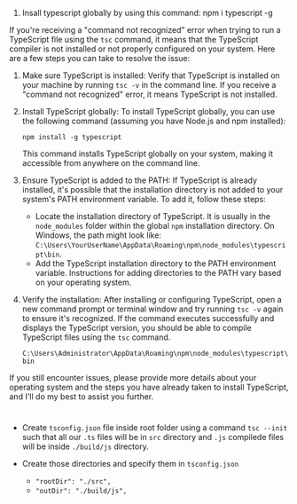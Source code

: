 1. Insall typescript globally by using this command: 
	npm i typescript -g



If you're receiving a "command not recognized" error when trying to run a TypeScript file using the `tsc` command, it means that the TypeScript compiler is not installed or not properly configured on your system. Here are a few steps you can take to resolve the issue:

1. Make sure TypeScript is installed: Verify that TypeScript is installed on your machine by running `tsc -v` in the command line. If you receive a "command not recognized" error, it means TypeScript is not installed.

2. Install TypeScript globally: To install TypeScript globally, you can use the following command (assuming you have Node.js and npm installed):

   ```
   npm install -g typescript
   ```

   This command installs TypeScript globally on your system, making it accessible from anywhere on the command line.

3. Ensure TypeScript is added to the PATH: If TypeScript is already installed, it's possible that the installation directory is not added to your system's PATH environment variable. To add it, follow these steps:

   - Locate the installation directory of TypeScript. It is usually in the `node_modules` folder within the global `npm` installation directory. On Windows, the path might look like: `C:\Users\YourUserName\AppData\Roaming\npm\node_modules\typescript\bin`.
   - Add the TypeScript installation directory to the PATH environment variable. Instructions for adding directories to the PATH vary based on your operating system.

4. Verify the installation: After installing or configuring TypeScript, open a new command prompt or terminal window and try running `tsc -v` again to ensure it's recognized. If the command executes successfully and displays the TypeScript version, you should be able to compile TypeScript files using the `tsc` command.

   `C:\Users\Administrator\AppData\Roaming\npm\node_modules\typescript\bin`

If you still encounter issues, please provide more details about your operating system and the steps you have already taken to install TypeScript, and I'll do my best to assist you further.

# 
- Create `tsconfig.json` file inside root folder using a command `tsc --init` such that all our `.ts` files will be in `src` directory and `.js` compilede files will be inside `./build/js` directory.

- Create those directories and specify them in `tsconfig.json`
   - `"rootDir": "./src",  `
   - `"outDir": "./build/js",`